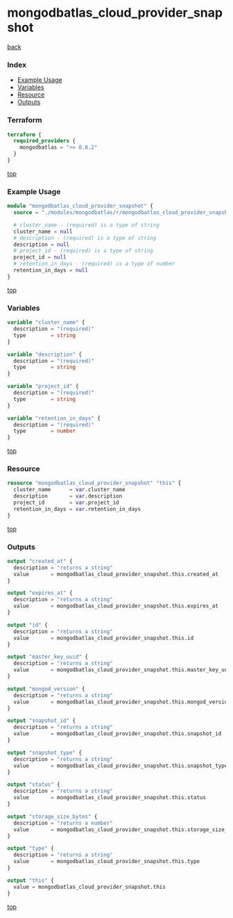 # mongodbatlas_cloud_provider_snapshot

[back](../mongodbatlas.md)

### Index

- [Example Usage](#example-usage)
- [Variables](#variables)
- [Resource](#resource)
- [Outputs](#outputs)

### Terraform

```terraform
terraform {
  required_providers {
    mongodbatlas = ">= 0.8.2"
  }
}
```

[top](#index)

### Example Usage

```terraform
module "mongodbatlas_cloud_provider_snapshot" {
  source = "./modules/mongodbatlas/r/mongodbatlas_cloud_provider_snapshot"

  # cluster_name - (required) is a type of string
  cluster_name = null
  # description - (required) is a type of string
  description = null
  # project_id - (required) is a type of string
  project_id = null
  # retention_in_days - (required) is a type of number
  retention_in_days = null
}
```

[top](#index)

### Variables

```terraform
variable "cluster_name" {
  description = "(required)"
  type        = string
}

variable "description" {
  description = "(required)"
  type        = string
}

variable "project_id" {
  description = "(required)"
  type        = string
}

variable "retention_in_days" {
  description = "(required)"
  type        = number
}
```

[top](#index)

### Resource

```terraform
resource "mongodbatlas_cloud_provider_snapshot" "this" {
  cluster_name      = var.cluster_name
  description       = var.description
  project_id        = var.project_id
  retention_in_days = var.retention_in_days
}
```

[top](#index)

### Outputs

```terraform
output "created_at" {
  description = "returns a string"
  value       = mongodbatlas_cloud_provider_snapshot.this.created_at
}

output "expires_at" {
  description = "returns a string"
  value       = mongodbatlas_cloud_provider_snapshot.this.expires_at
}

output "id" {
  description = "returns a string"
  value       = mongodbatlas_cloud_provider_snapshot.this.id
}

output "master_key_uuid" {
  description = "returns a string"
  value       = mongodbatlas_cloud_provider_snapshot.this.master_key_uuid
}

output "mongod_version" {
  description = "returns a string"
  value       = mongodbatlas_cloud_provider_snapshot.this.mongod_version
}

output "snapshot_id" {
  description = "returns a string"
  value       = mongodbatlas_cloud_provider_snapshot.this.snapshot_id
}

output "snapshot_type" {
  description = "returns a string"
  value       = mongodbatlas_cloud_provider_snapshot.this.snapshot_type
}

output "status" {
  description = "returns a string"
  value       = mongodbatlas_cloud_provider_snapshot.this.status
}

output "storage_size_bytes" {
  description = "returns a number"
  value       = mongodbatlas_cloud_provider_snapshot.this.storage_size_bytes
}

output "type" {
  description = "returns a string"
  value       = mongodbatlas_cloud_provider_snapshot.this.type
}

output "this" {
  value = mongodbatlas_cloud_provider_snapshot.this
}
```

[top](#index)